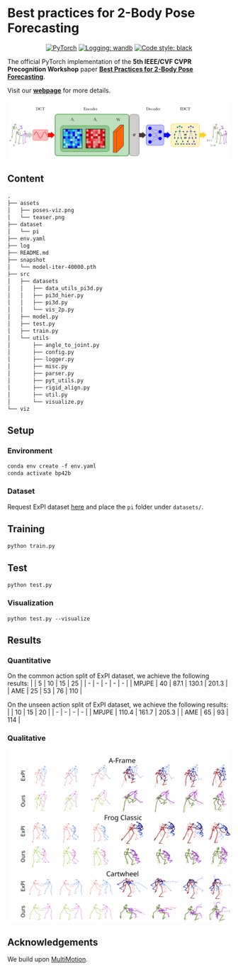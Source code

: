# Best practices for 2-Body Pose Forecasting

<p align="center">
    <a href="https://pytorch.org/get-started/locally/"><img alt="PyTorch" src="https://img.shields.io/badge/-PyTorch-red?logo=pytorch&labelColor=gray"></a>
    <a href="https://wandb.ai/site"><img alt="Logging: wandb" src="https://img.shields.io/badge/logging-wandb-yellow"></a>
    <a href="https://black.readthedocs.io/en/stable/"><img alt="Code style: black" src="https://img.shields.io/badge/code%20style-black-000000.svg"></a>
</p>

The official PyTorch implementation of the **5th IEEE/CVF CVPR Precognition Workshop** paper [**Best Practices for 2-Body Pose Forecasting**](todo).

Visit our [**webpage**](https://www.pinlab.org/bestpractices2body) for more details.

![teaser](assets/teaser.png)

## Content
```
.
├── assets
│   ├── poses-viz.png
│   └── teaser.png
├── dataset
│   └── pi
├── env.yaml
├── log
├── README.md
├── snapshot
│   └── model-iter-40000.pth
├── src
│   ├── datasets
│   │   ├── data_utils_pi3d.py
│   │   ├── pi3d_hier.py
│   │   ├── pi3d.py
│   │   └── vis_2p.py
│   ├── model.py
│   ├── test.py
│   ├── train.py
│   └── utils
│       ├── angle_to_joint.py
│       ├── config.py
│       ├── logger.py
│       ├── misc.py
│       ├── parser.py
│       ├── pyt_utils.py
│       ├── rigid_align.py
│       ├── util.py
│       └── visualize.py
└── viz
```
## Setup
### Environment
```
conda env create -f env.yaml
conda activate bp42b
```

### Dataset
Request ExPI dataset [here](https://team.inria.fr/robotlearn/multi-person-extreme-motion-prediction/) and place the `pi` folder under `datasets/`.

## Training
```
python train.py
```

## Test
```
python test.py
```

### Visualization
```
python test.py --visualize
```
## Results
### Quantitative
On the common action split of ExPI dataset, we achieve the following results:
|       |   5   |   10  |   15  |   25  |
|   -   |   -   |   -   |   -   |   -   |
| MPJPE |   40  |  87.1 | 130.1 | 201.3 |
| AME   |   25  |  53   |  76   | 110   |

On the unseen action split of ExPI dataset, we achieve the following results:
|       |   10  |   15  |   20  |
|   -   |   -   |   -   |   -   |
| MPJPE | 110.4 | 161.7 | 205.3 |
| AME   |   65  |  93   | 114   |

### Qualitative
![results](assets/poses-viz.png)

## Acknowledgements
We build upon [MultiMotion](https://github.com/GUO-W/MultiMotion).